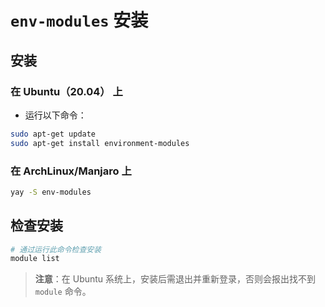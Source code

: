 # `env-modules` 安装


## 安装

### 在 Ubuntu（20.04） 上


- 运行以下命令：

```bash
sudo apt-get update
sudo apt-get install environment-modules
```

### 在 ArchLinux/Manjaro 上

```zsh
yay -S env-modules
```

## 检查安装

```bash
# 通过运行此命令检查安装
module list
```

> **注意**：在 Ubuntu 系统上，安装后需退出并重新登录，否则会报出找不到 `module` 命令。
